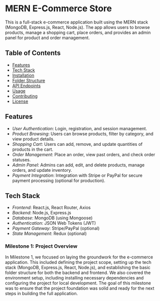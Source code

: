 # MERN E-Commerce Store

This is a full-stack e-commerce application built using the MERN stack (MongoDB, Express.js, React, Node.js). The app allows users to browse products, manage a shopping cart, place orders, and provides an admin panel for product and order management.

## Table of Contents

- [Features](#features)
- [Tech Stack](#tech-stack)
- [Installation](#installation)
- [Folder Structure](#folder-structure)
- [API Endpoints](#api-endpoints)
- [Usage](#usage)
- [Contributing](#contributing)
- [License](#license)

## Features

- *User Authentication*: Login, registration, and session management.
- *Product Browsing*: Users can browse products, filter by category, and view product details.
- *Shopping Cart*: Users can add, remove, and update quantities of products in the cart.
- *Order Management*: Place an order, view past orders, and check order statuses.
- *Admin Panel*: Admins can add, edit, and delete products, manage orders, and update inventory.
- *Payment Integration*: Integration with Stripe or PayPal for secure payment processing (optional for production).

## Tech Stack

- *Frontend*: React.js, React Router, Axios
- *Backend*: Node.js, Express.js
- *Database*: MongoDB (using Mongoose)
- *Authentication*: JSON Web Tokens (JWT)
- *Payment Gateway*: Stripe/PayPal (optional)
- *State Management*: Redux (optional)



### **Milestone 1: Project Overview**

In Milestone 1, we focused on laying the groundwork for the e-commerce application. This included defining the project scope, setting up the tech stack (MongoDB, Express.js, React, Node.js), and establishing the basic folder structure for both the backend and frontend. We also covered the environment setup, including installing necessary dependencies and configuring the project for local development. The goal of this milestone was to ensure that the project foundation was solid and ready for the next steps in building the full application.
